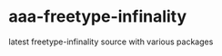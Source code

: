 aaa-freetype-infinality
=======================

latest freetype-infinality source with various packages
